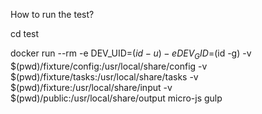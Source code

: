 How to run the test?

cd test

docker run --rm -e DEV_UID=$(id -u) -e DEV_GID=$(id -g) -v $(pwd)/fixture/config:/usr/local/share/config -v $(pwd)/fixture/tasks:/usr/local/share/tasks -v $(pwd)/fixture:/usr/local/share/input -v $(pwd)/public:/usr/local/share/output micro-js gulp

